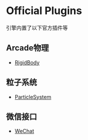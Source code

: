 # Official Plugins

引擎内置了以下官方插件等

## Arcade物理
* [RigidBody](arcade/RigidBody.md)

## 粒子系统
* [ParticleSystem](particleSystem/ParticleSystem.md)

## 微信接口
* [WeChat](wechat/WeChat.md)

